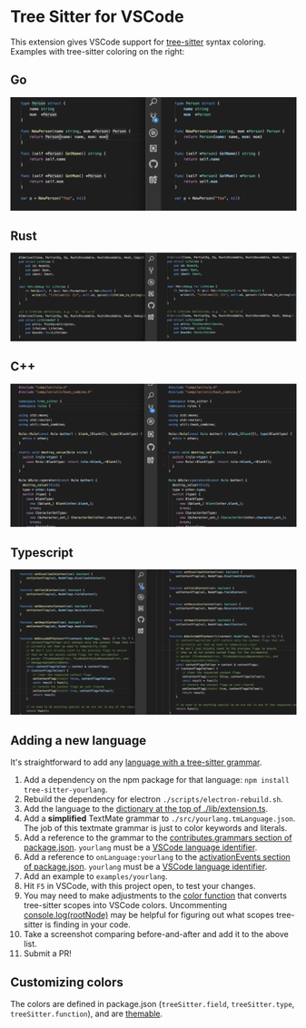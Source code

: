 # Tree Sitter for VSCode

This extension gives VSCode support for [tree-sitter](http://tree-sitter.github.io/tree-sitter/) syntax coloring. Examples with tree-sitter coloring on the right:

## Go

![Go](./screenshots/go.png)

## Rust

![Rust](./screenshots/rust.png)

## C++

![C++](./screenshots/cpp.png)

## Typescript

![Typescript](./screenshots/typescript.png)

## Adding a new language

It's straightforward to add any [language with a tree-sitter grammar](https://tree-sitter.github.io/tree-sitter/).

1. Add a dependency on the npm package for that language: `npm install tree-sitter-yourlang`.
2. Rebuild the dependency for electron `./scripts/electron-rebuild.sh`.
3. Add the language to the [dictionary at the top of ./lib/extension.ts](https://github.com/georgewfraser/vscode-tree-sitter/blob/fb4400b78481845c6a8497d079508d28aea25c19/src/extension.ts#L6).
4. Add a **simplified** TextMate grammar to `./src/yourlang.tmLanguage.json`. The job of this textmate grammar is just to color keywords and literals.
5. Add a reference to the grammar to the [contributes.grammars section of package.json](https://github.com/georgewfraser/vscode-tree-sitter/blob/fb4400b78481845c6a8497d079508d28aea25c19/package.json#L26). `yourlang` must be a [VSCode language identifier](https://code.visualstudio.com/docs/languages/identifiers).
6. Add a reference to `onLanguage:yourlang` to the [activationEvents section of package.json](https://github.com/georgewfraser/vscode-tree-sitter/blob/fb4400b78481845c6a8497d079508d28aea25c19/package.json#L18). `yourlang` must be a [VSCode language identifier](https://code.visualstudio.com/docs/languages/identifiers).
7. Add an example to `examples/yourlang`.
8. Hit `F5` in VSCode, with this project open, to test your changes.
9. You may need to make adjustments to the [color function](https://github.com/georgewfraser/vscode-tree-sitter/blob/fb4400b78481845c6a8497d079508d28aea25c19/src/extension.ts#L135) that converts tree-sitter scopes into VSCode colors. Uncommenting [console.log(rootNode)](https://github.com/georgewfraser/vscode-tree-sitter/blob/fb4400b78481845c6a8497d079508d28aea25c19/src/extension.ts#L123) may be helpful for figuring out what scopes tree-sitter is finding in your code.
10. Take a screenshot comparing before-and-after and add it to the above list.
12. Submit a PR!

## Customizing colors

The colors are defined in package.json (`treeSitter.field`, `treeSitter.type`, `treeSitter.function`), and are [themable](https://code.visualstudio.com/api/extension-guides/color-theme).